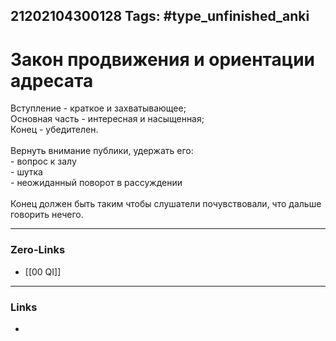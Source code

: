 21202104300128
Tags: #type_unfinished_anki 
---
# Закон продвижения и ориентации адресата

Вступление - краткое и захватывающее;<br>Основная часть - интересная и насыщенная;<br>Конец - убедителен.<br><br>Вернуть внимание публики, удержать его: <br>  - вопрос к залу<br>  -  шутка<br>  - неожиданный поворот в рассуждении<br><br>Конец должен быть таким чтобы слушатели почувствовали, что дальше говорить нечего.

---
### Zero-Links
- [[00 QI]]
---
### Links
-
